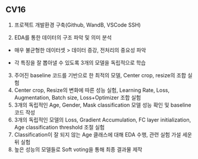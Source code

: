 ## CV16 

1. 프로젝트 개발환경 구축(Github, WandB, VSCode SSH)

2. EDA를 통한 데이터의 구조 파악 및 의미 분석
 
  - 매우 불균형한 데이터셋 > 데이터 증강, 전처리의 중요성 파악

  - 각 특징을 잘 뽑아낼 수 있도록 3개의 모델을 독립적으로 학습

3. 주어진 baseline 코드를 기반으로 한 최적의 모델, Center crop, resize의 조합 실험
4. Center crop, Resize의 변화에 따른 성능 실험, Learning Rate, Loss, Augmentation, Batch size, Loss+Optimizer 조합 실험
5. 3개의 독립적인 Age, Gender, Mask classification 모델 성능 확인 및 baseline코드 작성
6. 3개의 독립적인 모델의 Loss, Gradient Accumulation, FC layer initialization, Age classification threshold 조절 실험
7. Classification이 잘 되지 않는 Age 클래스에 대해 EDA 수행, 관련 실험 가설 세운 뒤 실험
8. 높은 성능의 모델들로 Soft voting을 통해 최종 결과물 제작
